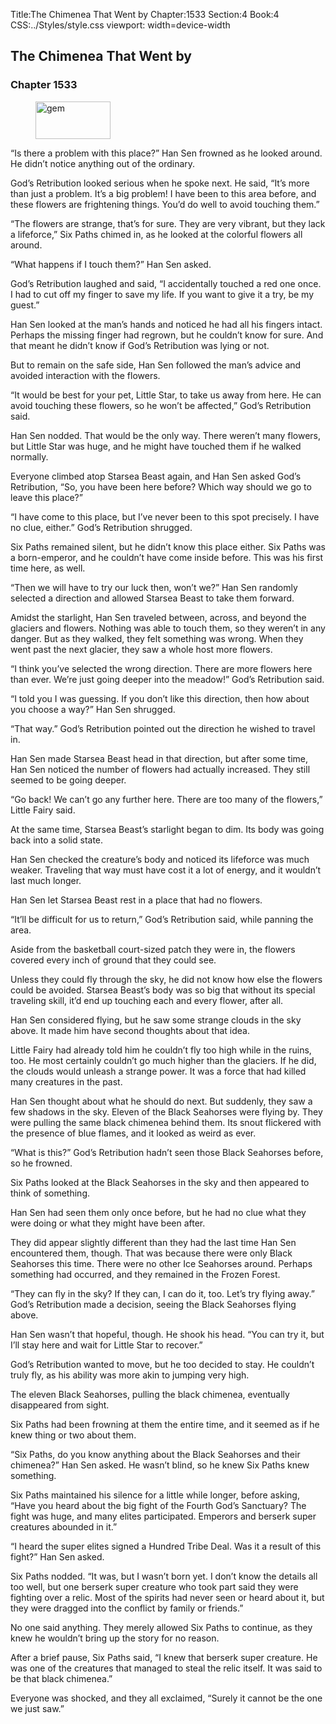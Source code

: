 Title:The Chimenea That Went by 
Chapter:1533 
Section:4 
Book:4 
CSS:../Styles/style.css 
viewport: width=device-width
  
## The Chimenea That Went by
### Chapter 1533
  
<figure>
	<img src="../Images/gem.gif" alt="gem" id="gem" width="120" height="60" />
</figure>
  

  
“Is there a problem with this place?” Han Sen frowned as he looked around. He didn’t notice anything out of the ordinary.

God’s Retribution looked serious when he spoke next. He said, “It’s more than just a problem. It’s a big problem! I have been to this area before, and these flowers are frightening things. You’d do well to avoid touching them.”

“The flowers are strange, that’s for sure. They are very vibrant, but they lack a lifeforce,” Six Paths chimed in, as he looked at the colorful flowers all around.

“What happens if I touch them?” Han Sen asked.

God’s Retribution laughed and said, “I accidentally touched a red one once. I had to cut off my finger to save my life. If you want to give it a try, be my guest.”

Han Sen looked at the man’s hands and noticed he had all his fingers intact. Perhaps the missing finger had regrown, but he couldn’t know for sure. And that meant he didn’t know if God’s Retribution was lying or not.

But to remain on the safe side, Han Sen followed the man’s advice and avoided interaction with the flowers.

“It would be best for your pet, Little Star, to take us away from here. He can avoid touching these flowers, so he won’t be affected,” God’s Retribution said.

Han Sen nodded. That would be the only way. There weren’t many flowers, but Little Star was huge, and he might have touched them if he walked normally.

Everyone climbed atop Starsea Beast again, and Han Sen asked God’s Retribution, “So, you have been here before? Which way should we go to leave this place?”

“I have come to this place, but I’ve never been to this spot precisely. I have no clue, either.” God’s Retribution shrugged.

Six Paths remained silent, but he didn’t know this place either. Six Paths was a born-emperor, and he couldn’t have come inside before. This was his first time here, as well.

“Then we will have to try our luck then, won’t we?” Han Sen randomly selected a direction and allowed Starsea Beast to take them forward.

Amidst the starlight, Han Sen traveled between, across, and beyond the glaciers and flowers. Nothing was able to touch them, so they weren’t in any danger. But as they walked, they felt something was wrong. When they went past the next glacier, they saw a whole host more flowers.

“I think you’ve selected the wrong direction. There are more flowers here than ever. We’re just going deeper into the meadow!” God’s Retribution said.

“I told you I was guessing. If you don’t like this direction, then how about you choose a way?” Han Sen shrugged.

“That way.” God’s Retribution pointed out the direction he wished to travel in.

Han Sen made Starsea Beast head in that direction, but after some time, Han Sen noticed the number of flowers had actually increased. They still seemed to be going deeper.

“Go back! We can’t go any further here. There are too many of the flowers,” Little Fairy said.

At the same time, Starsea Beast’s starlight began to dim. Its body was going back into a solid state.

Han Sen checked the creature’s body and noticed its lifeforce was much weaker. Traveling that way must have cost it a lot of energy, and it wouldn’t last much longer.

Han Sen let Starsea Beast rest in a place that had no flowers.

“It’ll be difficult for us to return,” God’s Retribution said, while panning the area.

Aside from the basketball court-sized patch they were in, the flowers covered every inch of ground that they could see.

Unless they could fly through the sky, he did not know how else the flowers could be avoided. Starsea Beast’s body was so big that without its special traveling skill, it’d end up touching each and every flower, after all.

Han Sen considered flying, but he saw some strange clouds in the sky above. It made him have second thoughts about that idea.

Little Fairy had already told him he couldn’t fly too high while in the ruins, too. He most certainly couldn’t go much higher than the glaciers. If he did, the clouds would unleash a strange power. It was a force that had killed many creatures in the past.

Han Sen thought about what he should do next. But suddenly, they saw a few shadows in the sky. Eleven of the Black Seahorses were flying by. They were pulling the same black chimenea behind them. Its snout flickered with the presence of blue flames, and it looked as weird as ever.

“What is this?” God’s Retribution hadn’t seen those Black Seahorses before, so he frowned.

Six Paths looked at the Black Seahorses in the sky and then appeared to think of something.

Han Sen had seen them only once before, but he had no clue what they were doing or what they might have been after.

They did appear slightly different than they had the last time Han Sen encountered them, though. That was because there were only Black Seahorses this time. There were no other Ice Seahorses around. Perhaps something had occurred, and they remained in the Frozen Forest.

“They can fly in the sky? If they can, I can do it, too. Let’s try flying away.” God’s Retribution made a decision, seeing the Black Seahorses flying above.

Han Sen wasn’t that hopeful, though. He shook his head. “You can try it, but I’ll stay here and wait for Little Star to recover.”

God’s Retribution wanted to move, but he too decided to stay. He couldn’t truly fly, as his ability was more akin to jumping very high.

The eleven Black Seahorses, pulling the black chimenea, eventually disappeared from sight.

Six Paths had been frowning at them the entire time, and it seemed as if he knew thing or two about them.

“Six Paths, do you know anything about the Black Seahorses and their chimenea?” Han Sen asked. He wasn’t blind, so he knew Six Paths knew something.

Six Paths maintained his silence for a little while longer, before asking, “Have you heard about the big fight of the Fourth God’s Sanctuary? The fight was huge, and many elites participated. Emperors and berserk super creatures abounded in it.”

“I heard the super elites signed a Hundred Tribe Deal. Was it a result of this fight?” Han Sen asked.

Six Paths nodded. “It was, but I wasn’t born yet. I don’t know the details all too well, but one berserk super creature who took part said they were fighting over a relic. Most of the spirits had never seen or heard about it, but they were dragged into the conflict by family or friends.”

No one said anything. They merely allowed Six Paths to continue, as they knew he wouldn’t bring up the story for no reason.

After a brief pause, Six Paths said, “I knew that berserk super creature. He was one of the creatures that managed to steal the relic itself. It was said to be that black chimenea.”

Everyone was shocked, and they all exclaimed, “Surely it cannot be the one we just saw.”